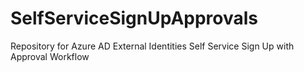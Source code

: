 # SelfServiceSignUpApprovals
Repository for Azure AD External Identities Self Service Sign Up with Approval Workflow
